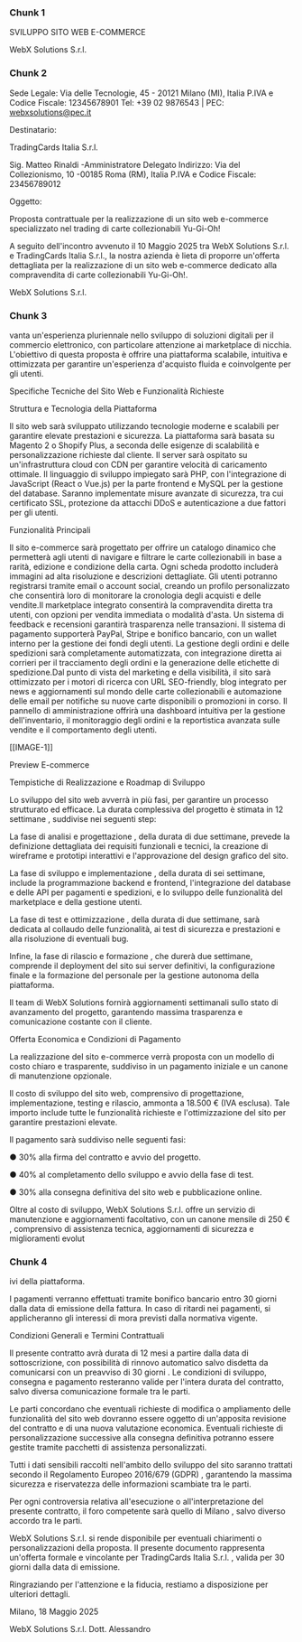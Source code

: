### Chunk 1

SVILUPPO SITO WEB E-COMMERCE

WebX Solutions S.r.l.

### Chunk 2

Sede Legale: Via delle Tecnologie, 45 - 20121 Milano (MI), Italia P.IVA e Codice Fiscale: 12345678901 Tel: +39 02 9876543 | PEC: webxsolutions@pec.it

Destinatario:

TradingCards Italia S.r.l.

Sig. Matteo Rinaldi -Amministratore Delegato Indirizzo: Via del Collezionismo, 10 -00185 Roma (RM), Italia P.IVA e Codice Fiscale: 23456789012

Oggetto:

Proposta contrattuale per la realizzazione di un sito web e-commerce specializzato nel trading di carte collezionabili Yu-Gi-Oh!

A seguito dell'incontro avvenuto il 10 Maggio 2025 tra WebX Solutions S.r.l. e TradingCards Italia S.r.l., la nostra azienda è lieta di proporre un'offerta dettagliata per la realizzazione di un sito web e-commerce dedicato alla compravendita di carte collezionabili Yu-Gi-Oh!.

WebX Solutions S.r.l.

### Chunk 3

vanta un'esperienza pluriennale nello sviluppo di soluzioni digitali per il commercio  elettronico,  con  particolare  attenzione  ai  marketplace  di  nicchia.  L'obiettivo  di questa  proposta  è  offrire  una  piattaforma  scalabile,  intuitiva  e  ottimizzata  per  garantire un'esperienza d'acquisto fluida e coinvolgente per gli utenti.

Specifiche Tecniche del Sito Web e Funzionalità Richieste

Struttura e Tecnologia della Piattaforma

Il  sito  web  sarà  sviluppato utilizzando tecnologie moderne e scalabili per garantire elevate prestazioni e sicurezza. La piattaforma sarà basata su Magento 2 o Shopify Plus, a seconda delle esigenze di scalabilità e personalizzazione richieste dal cliente. Il server sarà ospitato su un'infrastruttura cloud con CDN per garantire velocità di caricamento ottimale. Il linguaggio di sviluppo impiegato sarà PHP, con l'integrazione di JavaScript (React o Vue.js) per la parte frontend e MySQL per la gestione del database. Saranno implementate misure avanzate di sicurezza, tra cui certificato SSL, protezione da attacchi DDoS e autenticazione a due fattori per gli utenti.

Funzionalità Principali

Il sito e-commerce sarà progettato per offrire un catalogo dinamico che permetterà agli utenti di navigare e filtrare le carte collezionabili in base a rarità, edizione e condizione della carta. Ogni scheda prodotto includerà immagini ad alta risoluzione e descrizioni dettagliate. Gli utenti potranno  registrarsi  tramite  email  o  account  social,  creando  un  profilo  personalizzato  che consentirà  loro  di  monitorare  la  cronologia  degli  acquisti  e  delle  vendite.Il  marketplace integrato consentirà la compravendita diretta tra utenti, con opzioni per vendita immediata o modalità d'asta. Un sistema di feedback e recensioni garantirà trasparenza nelle transazioni. Il sistema di pagamento supporterà PayPal, Stripe e bonifico bancario, con un wallet interno per  la  gestione  dei  fondi  degli  utenti.  La  gestione  degli  ordini  e  delle  spedizioni  sarà completamente automatizzata, con integrazione diretta  ai  corrieri  per  il  tracciamento  degli ordini e la generazione delle etichette di spedizione.Dal punto di vista del marketing e della visibilità, il sito sarà ottimizzato per i motori di ricerca con URL SEO-friendly, blog integrato per news e aggiornamenti sul mondo delle carte collezionabili e automazione delle email per notifiche su nuove carte disponibili o promozioni in corso. Il pannello di amministrazione offrirà una  dashboard  intuitiva  per  la  gestione  dell'inventario,  il  monitoraggio  degli  ordini  e  la reportistica avanzata sulle vendite e il comportamento degli utenti.

[[IMAGE-1]]

Preview E-commerce

Tempistiche di Realizzazione e Roadmap di Sviluppo

Lo sviluppo del sito web avverrà in più fasi, per garantire un processo strutturato ed efficace. La durata complessiva del progetto è stimata in 12 settimane , suddivise nei seguenti step:

La fase di analisi e progettazione ,  della  durata  di  due  settimane,  prevede  la  definizione dettagliata dei requisiti funzionali e tecnici, la creazione di wireframe e prototipi interattivi e l'approvazione del design grafico del sito.

La fase  di  sviluppo  e  implementazione , della durata  di sei settimane,  include  la programmazione backend e frontend, l'integrazione del database e delle API per pagamenti e spedizioni, e lo sviluppo delle funzionalità del marketplace e della gestione utenti.

La fase di test e ottimizzazione ,  della durata di due settimane, sarà dedicata al collaudo delle funzionalità, ai test di sicurezza e prestazioni e alla risoluzione di eventuali bug.

Infine, la fase di rilascio e formazione , che durerà due settimane, comprende il deployment del  sito  sui  server  definitivi,  la  configurazione  finale  e  la  formazione  del  personale  per  la gestione autonoma della piattaforma.

Il  team di WebX Solutions fornirà aggiornamenti settimanali sullo stato di avanzamento del progetto, garantendo massima trasparenza e comunicazione costante con il cliente.

Offerta Economica e Condizioni di Pagamento

La  realizzazione  del  sito  e-commerce  verrà  proposta  con  un  modello  di  costo  chiaro  e trasparente, suddiviso in un pagamento iniziale e un canone di manutenzione opzionale.

Il costo di sviluppo del sito web, comprensivo di progettazione, implementazione, testing e rilascio, ammonta a 18.500 € (IVA esclusa). Tale importo include tutte le funzionalità richieste e l'ottimizzazione del sito per garantire prestazioni elevate.

Il pagamento sarà suddiviso nelle seguenti fasi:

● 30% alla firma del contratto e avvio del progetto.

● 40% al completamento dello sviluppo e avvio della fase di test.

● 30% alla consegna definitiva del sito web e pubblicazione online.

Oltre  al  costo  di  sviluppo,  WebX  Solutions  S.r.l.  offre  un servizio  di  manutenzione  e aggiornamenti facoltativo,  con  un  canone  mensile  di 250  € ,  comprensivo  di  assistenza tecnica, aggiornamenti di sicurezza e miglioramenti evolut

### Chunk 4

ivi della piattaforma.

I  pagamenti  verranno  effettuati  tramite  bonifico  bancario  entro 30  giorni dalla  data  di emissione della fattura. In caso di ritardi nei pagamenti, si applicheranno gli interessi di mora previsti dalla normativa vigente.

Condizioni Generali e Termini Contrattuali

Il  presente  contratto  avrà  durata di  12  mesi a  partire  dalla  data  di  sottoscrizione,  con possibilità di rinnovo automatico salvo disdetta da comunicarsi con un preavviso di 30 giorni . Le condizioni di sviluppo, consegna e pagamento resteranno valide per l'intera durata del contratto, salvo diversa comunicazione formale tra le parti.

Le parti concordano che eventuali richieste di modifica o ampliamento delle funzionalità del sito web dovranno essere oggetto di un'apposita revisione del contratto e di una nuova valutazione  economica. Eventuali  richieste  di  personalizzazione  successive  alla  consegna definitiva potranno essere gestite tramite pacchetti di assistenza personalizzati.

Tutti  i  dati  sensibili  raccolti  nell'ambito  dello  sviluppo  del  sito  saranno  trattati  secondo  il Regolamento Europeo 2016/679 (GDPR) , garantendo la massima sicurezza e riservatezza delle informazioni scambiate tra le parti.

Per ogni controversia relativa all'esecuzione o all'interpretazione del presente contratto, il foro competente sarà quello di Milano , salvo diverso accordo tra le parti.

WebX Solutions S.r.l. si rende disponibile per eventuali chiarimenti o personalizzazioni della proposta. Il presente documento rappresenta un'offerta formale e vincolante per TradingCards Italia S.r.l. , valida per 30 giorni dalla data di emissione.

Ringraziando per l'attenzione e la fiducia, restiamo a disposizione per ulteriori dettagli.

Milano, 18 Maggio 2025

WebX Solutions S.r.l. Dott. Alessandro

